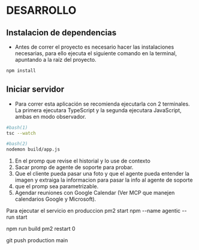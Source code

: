 # DESARROLLO
## Instalacion de dependencias
- Antes de correr el proyecto es necesario hacer las instalaciones necesarias, para ello ejecuta el siguiente comando en la terminal, apuntando a la raíz del proyecto.
```bash
npm install
```


## Iniciar servidor
- Para correr esta aplicación se recomienda ejecutarla con 2 terminales. La primera ejecutara TypeScript y la segunda ejecutara JavaScript, ambas en modo observador.
```bash
#bash(1)
tsc --watch
```
```bash
#bash(2)
nodemon build/app.js
```

1. En el promp que revise el historial y lo use de contexto
2. Sacar promp de agente de soporte para probar.
3. Que el cliente pueda pasar una foto y que el agente pueda entender la imagen y extraiga la informacion para pasar la info al agente de soporte
4. que el promp sea parametrizable.
5. Agendar reuniones con Google Calendar (Ver MCP que manejen calendarios Google y Microsoft).


Para ejecutar el servicio en produccion
pm2 start npm --name agentic -- run start


npm run build
pm2 restart 0

git push production main